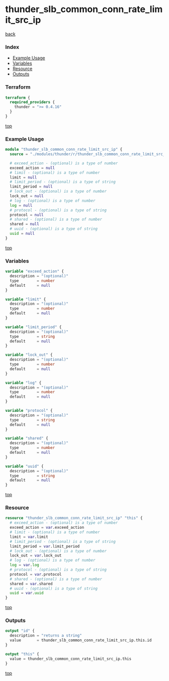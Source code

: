 # thunder_slb_common_conn_rate_limit_src_ip

[back](../thunder.md)

### Index

- [Example Usage](#example-usage)
- [Variables](#variables)
- [Resource](#resource)
- [Outputs](#outputs)

### Terraform

```terraform
terraform {
  required_providers {
    thunder = ">= 0.4.16"
  }
}
```

[top](#index)

### Example Usage

```terraform
module "thunder_slb_common_conn_rate_limit_src_ip" {
  source = "./modules/thunder/r/thunder_slb_common_conn_rate_limit_src_ip"

  # exceed_action - (optional) is a type of number
  exceed_action = null
  # limit - (optional) is a type of number
  limit = null
  # limit_period - (optional) is a type of string
  limit_period = null
  # lock_out - (optional) is a type of number
  lock_out = null
  # log - (optional) is a type of number
  log = null
  # protocol - (optional) is a type of string
  protocol = null
  # shared - (optional) is a type of number
  shared = null
  # uuid - (optional) is a type of string
  uuid = null
}
```

[top](#index)

### Variables

```terraform
variable "exceed_action" {
  description = "(optional)"
  type        = number
  default     = null
}

variable "limit" {
  description = "(optional)"
  type        = number
  default     = null
}

variable "limit_period" {
  description = "(optional)"
  type        = string
  default     = null
}

variable "lock_out" {
  description = "(optional)"
  type        = number
  default     = null
}

variable "log" {
  description = "(optional)"
  type        = number
  default     = null
}

variable "protocol" {
  description = "(optional)"
  type        = string
  default     = null
}

variable "shared" {
  description = "(optional)"
  type        = number
  default     = null
}

variable "uuid" {
  description = "(optional)"
  type        = string
  default     = null
}
```

[top](#index)

### Resource

```terraform
resource "thunder_slb_common_conn_rate_limit_src_ip" "this" {
  # exceed_action - (optional) is a type of number
  exceed_action = var.exceed_action
  # limit - (optional) is a type of number
  limit = var.limit
  # limit_period - (optional) is a type of string
  limit_period = var.limit_period
  # lock_out - (optional) is a type of number
  lock_out = var.lock_out
  # log - (optional) is a type of number
  log = var.log
  # protocol - (optional) is a type of string
  protocol = var.protocol
  # shared - (optional) is a type of number
  shared = var.shared
  # uuid - (optional) is a type of string
  uuid = var.uuid
}
```

[top](#index)

### Outputs

```terraform
output "id" {
  description = "returns a string"
  value       = thunder_slb_common_conn_rate_limit_src_ip.this.id
}

output "this" {
  value = thunder_slb_common_conn_rate_limit_src_ip.this
}
```

[top](#index)